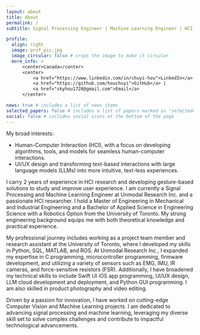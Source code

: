 ```yaml
---
layout: about
title: About
permalink: /
subtitle: Signal Processing Engineer | Machine Learning Engineer | HCI Researcher

profile:
  align: right
  image: prof_pic.jpg
  image_circular: false # crops the image to make it circular
  more_info: >
      <center>Canada</center>
      <center>
          <a href="https://www.linkedin.com/in/chuyi-hou">LinkedIn</a> | 
          <a href="https://github.com/houchuyi">GitHub</a> |
          <a href="skyhou1728@gmail.com">Email</a>
      </center>

news: true # includes a list of news items
selected_papers: false # includes a list of papers marked as "selected={true}"
social: false # includes social icons at the bottom of the page
---
```


My broad interests:
- Human-Computer Interaction (HCI), with a focus on developing algorithms, tools, and models for seamless human-computer interactions.
- UI/UX design and transforming text-based interactions with large language models (LLMs) into more intuitive, text-less experiences.

I carry 2 years of experience in HCI research and developing gesture-based solutions to study and improve user experience. I am currently a Signal Processing and Machine Learning Engineer at Unmodal Research Inc. and a passionate HCI researcher. I hold a Master of Engineering in Mechanical and Industrial Engineering and a Bachelor of Applied Science in Engineering Science with a Robotics Option from the University of Toronto. My strong engineering background equips me with both theoretical knowledge and practical experience.

My professional journey includes working as a project team member and research assistant at the University of Toronto, where I developed my skills in Python, SQL, MATLAB, and ROS. At Unmodal Research Inc., I expanded my expertise in C programming, microcontroller programming, firmware development, and utilizing a variety of sensors such as EMG, IMU, IR cameras, and force-sensitive resistors (FSR). Additionally, I have broadened my technical skills to include Swift UI iOS app programming, UI/UX design, LLM cloud development and deployment, and Python GUI programming. I am also skilled in product photography and video editing.

Driven by a passion for innovation, I have worked on cutting-edge Computer Vision and Machine Learning projects. I am dedicated to advancing signal processing and machine learning, leveraging my diverse skill set to solve complex challenges and contribute to impactful technological advancements.



<!-- Hi, I am Chuyi (Sky) Hou. I am an HCI researcher and a Signal Processing and Machine Learning Engineer at Unmodal Research Inc. With a Master of Engineering in Mechanical and Industrial Engineering and a Bachelor of Applied Science in Engineering Science with a Robotics Option, I have a strong foundation in both theoretical and practical aspects of engineering.

My professional journey includes significant experience as a project team member and research assistant at the University of Toronto, where I honed my skills in Python, SQL, MATLAB, and ROS. At Unmodal Research Inc., I further developed my expertise in C programming, microcontroller programming, firmware development, and working with a wide range of sensors such as EMG, IMU, IR cameras, and force-sensitive resistors (FSR). I have also expanded my technical skill set to include Swift UI iOS app programming, UI/UX design, LLM cloud development and deployment, and Python GUI programming. Additionally, I have refined my creative abilities in product photography and video editing.

My experience spans developing cutting-edge Computer Vision and Machine Learning projects. Driven by a passion for innovation, I am dedicated to advancing the fields of signal processing and machine learning, leveraging my diverse skills to solve complex challenges and contribute to impactful technological advancements.

My **research interest** lies in:

Human-Computer Interaction (HCI), focusing on creating algorithms, tools, and models for seamless human-computer interactions. My work also explores UI/UX design and innovating ways to transform text-based interactions with large language models (LLMs) into more intuitive, text-less experiences for better outcomes. -->
